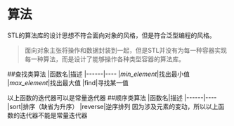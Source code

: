 算法
====
STL的算法库的设计思想不符合面向对象的风格，但是符合泛型编程的风格。
>面向对象主张将操作和数据封装到一起，但是STL并没有为每一种容器实现每一种算法，而是设计了能够操作各种类型容器的算法库。

##查找类算法
|函数名|描述
|------|----
|*min_element*|找出最小值
|*max_element*|找出最大值
|find|寻找某一值

以上函数的迭代器可以是常量迭代器
##顺序类算法
|函数名|描述
|------|----
|sort|排序（缺省为升序）
|reverse|逆序排列
因为涉及元素的变动，所以以上函数的迭代器不能是常量迭代器
